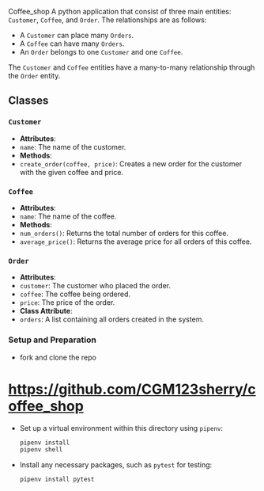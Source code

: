 Coffee_shop
A python application that consist of three main entities: `Customer`, `Coffee`, and `Order`. The relationships are as follows:

- A `Customer` can place many `Orders`.
- A `Coffee` can have many `Orders`.
- An `Order` belongs to one `Customer` and one `Coffee`.

The `Customer` and `Coffee` entities have a many-to-many relationship through the `Order` entity.

## Classes

### `Customer`

- **Attributes**:
- `name`: The name of the customer.
- **Methods**:
- `create_order(coffee, price)`: Creates a new order for the customer with the given coffee and price.

### `Coffee`

- **Attributes**:
- `name`: The name of the coffee.
- **Methods**:
- `num_orders()`: Returns the total number of orders for this coffee.
- `average_price()`: Returns the average price for all orders of this coffee.

### `Order`

- **Attributes**:
- `customer`: The customer who placed the order.
- `coffee`: The coffee being ordered.
- `price`: The price of the order.
- **Class Attribute**:
- `orders`: A list containing all orders created in the system.

### Setup and Preparation

- fork and clone the repo

# https://github.com/CGM123sherry/coffee_shop

- Set up a virtual environment within this directory using `pipenv`:
  ```bash
  pipenv install
  pipenv shell
  ```
- Install any necessary packages, such as `pytest` for testing:
  ```bash
  pipenv install pytest
  ```
